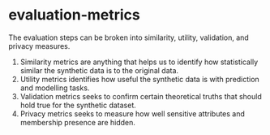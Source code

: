 # evaluation-metrics

The evaluation steps can be broken into similarity, utility, validation, and privacy measures. 
1.	Similarity metrics are anything that helps us to identify how statistically similar the synthetic data is to the original data. 
1.	Utility metrics identifies how useful the synthetic data is with prediction and modelling tasks.
1.	Validation metrics seeks to confirm certain theoretical truths that should hold true for the synthetic dataset. 
1.	Privacy metrics seeks to measure how well sensitive attributes and membership presence are hidden.
